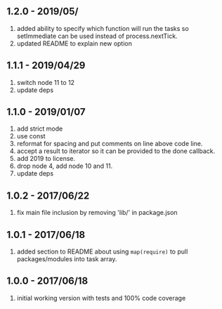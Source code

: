 ## 1.2.0 - 2019/05/

1. added ability to specify which function will run the tasks so setImmediate can be used instead of process.nextTick.
2. updated README to explain new option


## 1.1.1 - 2019/04/29

1. switch node 11 to 12
2. update deps

## 1.1.0 - 2019/01/07

1. add strict mode
2. use const
3. reformat for spacing and put comments on line above code line.
4. accept a result to iterator so it can be provided to the done callback.
5. add 2019 to license.
6. drop node 4, add node 10 and 11.
7. update deps


## 1.0.2 - 2017/06/22

1. fix main file inclusion by removing 'lib/' in package.json

## 1.0.1 - 2017/06/18

1. added section to README about using `map(require)` to pull packages/modules into task array.

## 1.0.0 - 2017/06/18

1. initial working version with tests and 100% code coverage
